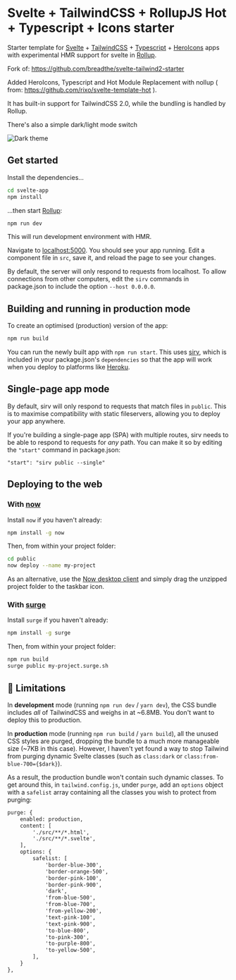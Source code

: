 # Svelte + TailwindCSS + RollupJS Hot + Typescript + Icons starter

Starter template for [Svelte](https://svelte.dev) + [TailwindCSS](https://tailwindcss.com) + [Typescript](https://www.typescriptlang.org/) + [HeroIcons](https://heroicons.com/) apps with experimental HMR support for svelte in [Rollup](https://rollupjs.org/).

Fork of: https://github.com/breadthe/svelte-tailwind2-starter

Added HeroIcons, Typescript and Hot Module Replacement with nollup ( from: https://github.com/rixo/svelte-template-hot ).

It has built-in support for TailwindCSS 2.0, while the bundling is handled by Rollup.

There's also a simple dark/light mode switch

![Dark theme](https://user-images.githubusercontent.com/17433578/103722826-774a9f80-4f96-11eb-97c6-fa4a34587f9b.png)

## Get started

Install the dependencies...

```bash
cd svelte-app
npm install
```

...then start [Rollup](https://rollupjs.org):

```bash
npm run dev
```
This will run development environment with HMR. 

Navigate to [localhost:5000](http://localhost:5000). You should see your app running. Edit a component file in `src`, save it, and reload the page to see your changes.

By default, the server will only respond to requests from localhost. To allow connections from other computers, edit the `sirv` commands in package.json to include the option `--host 0.0.0.0`.


## Building and running in production mode

To create an optimised (production) version of the app:

```bash
npm run build
```

You can run the newly built app with `npm run start`. This uses [sirv](https://github.com/lukeed/sirv), which is included in your package.json's `dependencies` so that the app will work when you deploy to platforms like [Heroku](https://heroku.com).


## Single-page app mode

By default, sirv will only respond to requests that match files in `public`. This is to maximise compatibility with static fileservers, allowing you to deploy your app anywhere.

If you're building a single-page app (SPA) with multiple routes, sirv needs to be able to respond to requests for *any* path. You can make it so by editing the `"start"` command in package.json:

```
"start": "sirv public --single"
```


## Deploying to the web

### With [now](https://zeit.co/now)

Install `now` if you haven't already:

```bash
npm install -g now
```

Then, from within your project folder:

```bash
cd public
now deploy --name my-project
```

As an alternative, use the [Now desktop client](https://zeit.co/download) and simply drag the unzipped project folder to the taskbar icon.

### With [surge](https://surge.sh/)

Install `surge` if you haven't already:

```bash
npm install -g surge
```

Then, from within your project folder:

```bash
npm run build
surge public my-project.surge.sh
```


## 🚨 Limitations

In **development** mode (running `npm run dev` / `yarn dev`), the CSS bundle includes *all* of TailwindCSS and weighs in at ~6.8MB. You don't want to deploy this to production.

In **production** mode (running `npm run build` / `yarn build`), all the unused CSS styles are purged, dropping the bundle to a much more manageable size (~7KB in this case). However, I haven't yet found a way to stop Tailwind from purging dynamic Svelte classes (such as `class:dark` or `class:from-blue-700={$dark}`).

As a result, the production bundle won't contain such dynamic classes. To get around this, in `tailwind.config.js`, under `purge`, add an `options` object with a `safelist` array containing all the classes you wish to protect from purging:

```diff
purge: {
    enabled: production,
    content: [
        './src/**/*.html',
        './src/**/*.svelte',
    ],
    options: {
        safelist: [
            'border-blue-300',
            'border-orange-500',
            'border-pink-100',
            'border-pink-900',
            'dark',
            'from-blue-500',
            'from-blue-700',
            'from-yellow-200',
            'text-pink-100',
            'text-pink-900',
            'to-blue-800',
            'to-pink-300',
            'to-purple-800',
            'to-yellow-500',
        ],
    }
},
```
